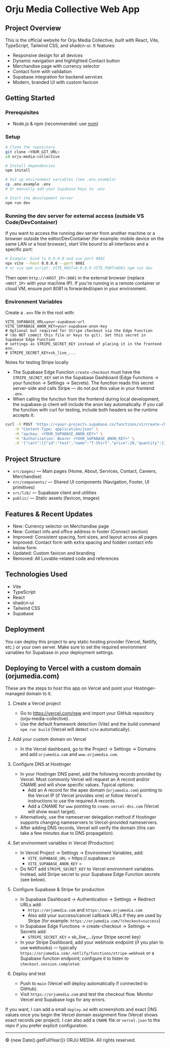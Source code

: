 
# Orju Media Collective Web App


## Project Overview

This is the official website for Orju Media Collective, built with React, Vite, TypeScript, Tailwind CSS, and shadcn-ui. It features:

- Responsive design for all devices
- Dynamic navigation and highlighted Contact button
- Merchandise page with currency selector
- Contact form with validation
- Supabase integration for backend services
- Modern, branded UI with custom favicon

## Getting Started

### Prerequisites
- Node.js & npm (recommended: use [nvm](https://github.com/nvm-sh/nvm#installing-and-updating))

### Setup
```sh
# Clone the repository
git clone <YOUR_GIT_URL>
cd orju-media-collective

# Install dependencies
npm install

# Set up environment variables (see .env.example)
cp .env.example .env
# Or manually add your Supabase keys to .env

# Start the development server
npm run dev
```

### Running the dev server for external access (outside VS Code/DevContainer)

If you want to access the running dev server from another machine or a browser outside the editor/DevContainer (for example: mobile device on the same LAN or a host browser), start Vite bound to all interfaces and a specific port:

```sh
# Example: bind to 0.0.0.0 and use port 8081
npx vite --host 0.0.0.0 --port 8081
# or via npm script: VITE_HOST=0.0.0.0 VITE_PORT=8081 npm run dev
```

Then open `http://<HOST_IP>:8081` in the external browser (replace `<HOST_IP>` with your machine IP). If you're running in a remote container or cloud VM, ensure port 8081 is forwarded/open in your environment.

### Environment Variables
Create a `.env` file in the root with:

```
VITE_SUPABASE_URL=your-supabase-url
VITE_SUPABASE_ANON_KEY=your-supabase-anon-key
# Optional but required for Stripe checkout via the Edge Function
# (do NOT commit this file or keys to git). Set this secret in Supabase Edge Function
# settings as STRIPE_SECRET_KEY instead of placing it in the frontend env.
# STRIPE_SECRET_KEY=sk_live_...
```

Notes for testing Stripe locally

- The Supabase Edge Function `create-checkout` must have the `STRIPE_SECRET_KEY` set in the Supabase Dashboard (Edge Functions -> your function -> Settings -> Secrets). The function reads this secret server-side and calls Stripe — do not put this value in your frontend `.env`.
- When calling the function from the frontend during local development, the supabase-js client will include the anon key automatically. If you call the function with curl for testing, include both headers so the runtime accepts it:

```sh
curl -X POST 'https://<your-project>.supabase.co/functions/v1/create-checkout' \
	-H "Content-Type: application/json" \
	-H "apikey: <YOUR_SUPABASE_ANON_KEY>" \
	-H "Authorization: Bearer <YOUR_SUPABASE_ANON_KEY>" \
	-d '{"cart":[{"id":"test","name":"T-Shirt","price":20,"quantity":1}],"currency":"USD","success_url":"http://localhost:8081/?checkout=success","cancel_url":"http://localhost:8081/cart?canceled=true"}'
```

## Project Structure

- `src/pages/` — Main pages (Home, About, Services, Contact, Careers, Merchandise)
- `src/components/` — Shared UI components (Navigation, Footer, UI primitives)
- `src/lib/` — Supabase client and utilities
- `public/` — Static assets (favicon, images)

## Features & Recent Updates

- New: Currency selector on Merchandise page
- New: Contact info and office address in footer (Connect section)
- Improved: Consistent spacing, font sizes, and layout across all pages
- Improved: Contact form with extra spacing and hidden contact info below form
- Updated: Custom favicon and branding
- Removed: All Lovable-related code and references

## Technologies Used

- Vite
- TypeScript
- React
- shadcn-ui
- Tailwind CSS
- Supabase


## Deployment

You can deploy this project to any static hosting provider (Vercel, Netlify, etc.) or your own server. Make sure to set the required environment variables for Supabase in your deployment settings.

## Deploying to Vercel with a custom domain (orjumedia.com)

These are the steps to host this app on Vercel and point your Hostinger-managed domain to it.

1. Create a Vercel project
	- Go to https://vercel.com/new and import your GitHub repository (orju-media-collective).
	- Use the default framework detection (Vite) and the build command `npm run build` (Vercel will detect `vite` automatically).

2. Add your custom domain on Vercel
	- In the Vercel dashboard, go to the Project -> Settings -> Domains and add `orjumedia.com` and `www.orjumedia.com`.

3. Configure DNS at Hostinger
	- In your Hostinger DNS panel, add the following records provided by Vercel. Most commonly Vercel will request an A record and/or CNAME and will show specific values. Typical options:
	  - Add an A record for the apex domain (`orjumedia.com`) pointing to the Vercel IP (if Vercel provides one) or follow Vercel's instructions to use the required A records.
	  - Add a CNAME for `www` pointing to `cname.vercel-dns.com` (Vercel will show exact target).
	- Alternatively, use the nameserver delegation method if Hostinger supports changing nameservers to Vercel-provided nameservers.
	- After adding DNS records, Vercel will verify the domain (this can take a few minutes due to DNS propagation).

4. Set environment variables in Vercel (Production)
	- In Vercel Project -> Settings -> Environment Variables, add:
	  - `VITE_SUPABASE_URL` = https://<your-supabase-project>.supabase.co
	  - `VITE_SUPABASE_ANON_KEY` = <your-anon-key>
	- Do NOT add `STRIPE_SECRET_KEY` to Vercel environment variables. Instead, add Stripe secret to your Supabase Edge Function secrets (see below).

5. Configure Supabase & Stripe for production
	- In Supabase Dashboard -> Authentication -> Settings -> Redirect URLs add:
	  - `https://orjumedia.com` and `https://www.orjumedia.com`
	  - Also add your success/cancel callback URLs if they are used by Stripe (for example: `https://orjumedia.com/?checkout=success`)
	- In Supabase Edge Functions -> create-checkout -> Settings -> Secrets add:
	  - `STRIPE_SECRET_KEY` = sk_live_...(your Stripe secret key)
	- In your Stripe Dashboard, add your webhook endpoint (if you plan to use webhooks) — typically `https://orjumedia.com/.netlify/functions/stripe-webhook` or a Supabase function endpoint; configure it to listen to `checkout.session.completed`.

6. Deploy and test
	- Push to `main` (Vercel will deploy automatically if connected to GitHub).
	- Visit `https://orjumedia.com` and test the checkout flow. Monitor Vercel and Supabase logs for any errors.

If you want, I can add a small `deploy.md` with screenshots and exact DNS values once you begin the Vercel domain assignment flow (Vercel shows exact records per project). I can also add a `CNAME` file or `vercel.json` to the repo if you prefer explicit configuration.

---

&copy; {new Date().getFullYear()} ORJU MEDIA. All rights reserved.
